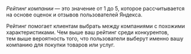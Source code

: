 
_Рейтинг компании_ — это значение от 1 до 5, которое рассчитывается на основе оценок и отзывов пользователей Яндекса.

Рейтинг помогает клиентам выбрать между компаниями с похожими характеристиками. Чем выше ваш рейтинг среди конкурентов, тем выше вероятность того, что пользователи выберут именно вашу компанию для покупки товаров или услуг.
